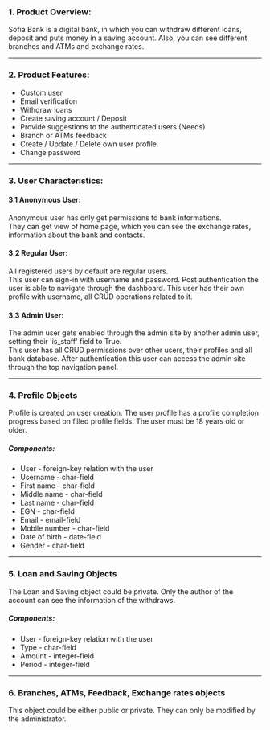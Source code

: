 ### 1. Product Overview:
Sofia Bank is a digital bank, in which you can withdraw different loans, deposit and puts money in a saving account. Also, you can see different branches and ATMs and exchange rates.

---
### 2. Product Features:  
- Custom user
- Email verification
- Withdraw loans
- Create saving account / Deposit
- Provide suggestions to the authenticated users (Needs)
- Branch or ATMs feedback
- Create / Update / Delete own user profile
- Change password
---
### 3. User Characteristics:  
#### 3.1 Anonymous User:
Anonymous user has only get permissions to bank informations.\
They can get view of home page, which you can see the exchange rates, information about the bank and contacts.
#### 3.2 Regular User:
All registered users by default are regular users.\
This user can sign-in with username and password. Post authentication the user is able to navigate through the dashboard. This user has their own profile with username, all CRUD operations related to it.
#### 3.3 Admin User:
The admin user gets enabled through the admin site by another admin user, setting their 'is_staff' field to True.\
This user has all CRUD permissions over other users, their profiles and all bank database. After authentication this user can access the admin site through the top navigation panel.

---
### 4. Profile Objects
Profile is created on user creation. The user profile has a profile completion progress based on filled profile fields. The user must be 18 years old or older.

##### Components:
- User - foreign-key relation with the user
- Username - char-field
- First name - char-field
- Middle name - char-field
- Last name - char-field
- EGN - char-field
- Email - email-field
- Mobile number - char-field
- Date of birth - date-field
- Gender - char-field

---
### 5. Loan and Saving Objects
The Loan and Saving object could be private. Only the author of the account can see the information of the withdraws.

##### Components:
- User - foreign-key relation with the user
- Type - char-field
- Amount - integer-field
- Period - integer-field

---
### 6. Branches, ATMs, Feedback, Exchange rates objects
This object could be either public or private. They can only be modified by the administrator.